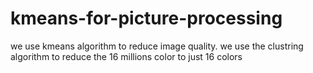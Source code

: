 # kmeans-for-picture-processing
we use kmeans algorithm to reduce image quality.
we use the clustring algorithm to reduce  the 16 millions color to just 16 colors

